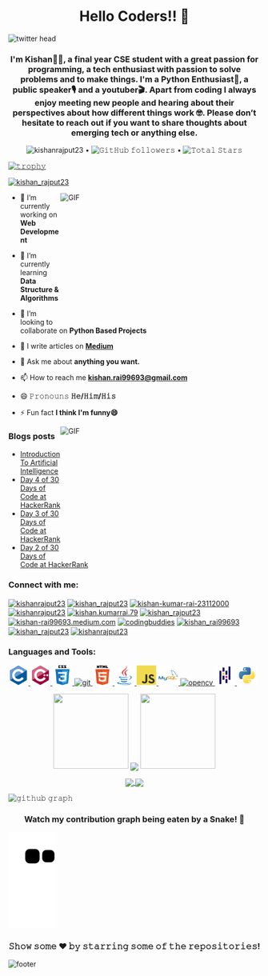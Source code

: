 <h1 align="center">Hello Coders!! 👋</h1>

![twitter head](https://user-images.githubusercontent.com/70385488/147853861-a67c8643-ff0f-451c-943f-db4e5589e4ee.png)

<h3 align="center">I'm Kishan🙋‍♂️, a final year CSE student with a great passion for programming, a tech enthusiast with passion to solve problems and to make things.
I'm a Python Enthusiast🐍, a public speaker🎙 and a youtuber🎬. Apart from coding I always enjoy meeting new people and hearing about their perspectives about how different things work 🤓. Please don’t hesitate to reach out if you want to share thoughts about emerging tech or anything else.</h3>


<p align="center">
  <img src="https://komarev.com/ghpvc/?username=kishanrajput23&label=Profile%20views&color=0e75b6&style=flat" alt="kishanrajput23" /> • 
  <img alt="𝙶𝚒𝚝𝙷𝚞𝚋 𝚏𝚘𝚕𝚕𝚘𝚠𝚎𝚛𝚜" src="https://img.shields.io/github/followers/kishanrajput23?label=Followers&style=social"> •   
  <img src="https://img.shields.io/github/stars/kishanrajput23?label=Stars" alt="𝚃𝚘𝚝𝚊𝚕 𝚂𝚝𝚊𝚛𝚜">
</p>
<!-- <p align="center">
  <code>
    <img src="https://img.shields.io/badge/dynamic/json?label=Gitwar%20Profile%20Score&style=for-the-badge&color=ee6f57&logo=github&logoColor=white&query=score&url=http%3A%2F%2Fgitwar-jayant.herokuapp.com%2Fapi%2Fkishanrajput23" alt="𝙶𝚒𝚝𝚑𝚞𝚋 𝙿𝚛𝚘𝚏𝚒𝚕𝚎 𝚂𝚌𝚘𝚛𝚎">
  </code>
</p> -->


[![𝚝𝚛𝚘𝚙𝚑𝚢](https://github-profile-trophy.vercel.app/?username=kishanrajput23&column=8&margin-w=15&margin-h=15&no-bg=true&no-frame=true&theme=juicyfresh)](https://github.com/kishanrajput23)

<p align="left"> <a href="https://twitter.com/kishan_rajput23" target="blank"><img src="https://img.shields.io/twitter/follow/kishan_rajput23?logo=twitter&style=for-the-badge" alt="kishan_rajput23" /></a> </p>

<a target="_blank">
  <img align="right" height="250" width="400" alt="GIF" src="https://camo.githubusercontent.com/cae12fddd9d6982901d82580bdf321d81fb299141098ca1c2d4891870827bf17/68747470733a2f2f6d69726f2e6d656469756d2e636f6d2f6d61782f313336302f302a37513379765349765f7430696f4a2d5a2e676966">
</a>

- 🔭 I’m currently working on **Web Development**

- 🌱 I’m currently learning **Data Structure & Algorithms**

- 👯 I’m looking to collaborate on **Python Based Projects**

- 📝 I write articles on **[Medium](https://kishan-rai99693.medium.com)**

- 💬 Ask me about **anything you want.**

- 📫 How to reach me **kishan.rai99693@gmail.com**

- 😄 𝙿𝚛𝚘𝚗𝚘𝚞𝚗𝚜 **𝙷𝚎/𝙷𝚒𝚖/𝙷𝚒𝚜**

- ⚡ Fun fact **I think I'm funny😄**

<a target="_blank">
  <img align="right" height="250" width="400" alt="GIF" src="https://i.pinimg.com/originals/d3/46/4a/d3464a4351fdf340ccb6bb37c281381a.gif">
</a>

### Blogs posts
<!-- BLOG-POST-LIST:START -->
- [Introduction To Artificial Intelligence](https://kishan-rai99693.medium.com/introduction-to-artificial-intelligence-ab5caa846752?source=rss-798a94539838------2)
- [Day 4 of 30 Days of Code at HackerRank](https://kishan-rai99693.medium.com/day-4-of-30-days-of-code-at-hackerrank-abaa125bbb14?source=rss-798a94539838------2)
- [Day 3 of 30 Days of Code at HackerRank](https://kishan-rai99693.medium.com/day-3-of-30-days-of-code-at-hackerrank-1464a59d106b?source=rss-798a94539838------2)
- [Day 2 of 30 Days of Code at HackerRank](https://kishan-rai99693.medium.com/day-2-of-30-days-of-code-at-hackerrank-e2fa2d2912f2?source=rss-798a94539838------2)
<!-- BLOG-POST-LIST:END -->

<h3 align="left">Connect with me:</h3>
<p align="left">
<a href="https://dev.to/kishanrajput23" target="blank"><img align="center" src="https://raw.githubusercontent.com/rahuldkjain/github-profile-readme-generator/master/src/images/icons/Social/devto.svg" alt="kishanrajput23" height="30" width="40" /></a>
<a href="https://twitter.com/kishan_rajput23" target="blank"><img align="center" src="https://raw.githubusercontent.com/rahuldkjain/github-profile-readme-generator/master/src/images/icons/Social/twitter.svg" alt="kishan_rajput23" height="30" width="40" /></a>
<a href="https://linkedin.com/in/kishan-kumar-rai-23112000" target="blank"><img align="center" src="https://raw.githubusercontent.com/rahuldkjain/github-profile-readme-generator/master/src/images/icons/Social/linked-in-alt.svg" alt="kishan-kumar-rai-23112000" height="30" width="40" /></a>
<a href="https://kaggle.com/kishanrajput23" target="blank"><img align="center" src="https://raw.githubusercontent.com/rahuldkjain/github-profile-readme-generator/master/src/images/icons/Social/kaggle.svg" alt="kishanrajput23" height="30" width="40" /></a>
<a href="https://fb.com/kishan.kumarrai.79" target="blank"><img align="center" src="https://raw.githubusercontent.com/rahuldkjain/github-profile-readme-generator/master/src/images/icons/Social/facebook.svg" alt="kishan.kumarrai.79" height="30" width="40" /></a>
<a href="https://instagram.com/kishan_rajput23" target="blank"><img align="center" src="https://raw.githubusercontent.com/rahuldkjain/github-profile-readme-generator/master/src/images/icons/Social/instagram.svg" alt="kishan_rajput23" height="30" width="40" /></a>
<a href="https://kishan-rai99693.medium.com" target="blank"><img align="center" src="https://raw.githubusercontent.com/rahuldkjain/github-profile-readme-generator/master/src/images/icons/Social/medium.svg" alt="kishan-rai99693.medium.com" height="30" width="40" /></a>
<a href="https://www.youtube.com/c/codingbuddies" target="blank"><img align="center" src="https://raw.githubusercontent.com/rahuldkjain/github-profile-readme-generator/master/src/images/icons/Social/youtube.svg" alt="codingbuddies" height="30" width="40" /></a>
<a href="https://www.hackerrank.com/kishan_rai99693" target="blank"><img align="center" src="https://raw.githubusercontent.com/rahuldkjain/github-profile-readme-generator/master/src/images/icons/Social/hackerrank.svg" alt="kishan_rai99693" height="30" width="40" /></a>
<a href="https://www.leetcode.com/kishan_rajput23" target="blank"><img align="center" src="https://raw.githubusercontent.com/rahuldkjain/github-profile-readme-generator/master/src/images/icons/Social/leet-code.svg" alt="kishan_rajput23" height="30" width="40" /></a>
<a href="https://auth.geeksforgeeks.org/user/kishanrajput23" target="blank"><img align="center" src="https://raw.githubusercontent.com/rahuldkjain/github-profile-readme-generator/master/src/images/icons/Social/geeks-for-geeks.svg" alt="kishanrajput23" height="30" width="40" /></a>
</p>

<h3 align="left">Languages and Tools:</h3>
<p align="left"> <a href="https://www.cprogramming.com/" target="_blank" rel="noreferrer"> <img src="https://raw.githubusercontent.com/devicons/devicon/master/icons/c/c-original.svg" alt="c" width="40" height="40"/> </a> <a href="https://www.w3schools.com/cpp/" target="_blank" rel="noreferrer"> <img src="https://raw.githubusercontent.com/devicons/devicon/master/icons/cplusplus/cplusplus-original.svg" alt="cplusplus" width="40" height="40"/> </a> <a href="https://www.w3schools.com/css/" target="_blank" rel="noreferrer"> <img src="https://raw.githubusercontent.com/devicons/devicon/master/icons/css3/css3-original-wordmark.svg" alt="css3" width="40" height="40"/> </a> <a href="https://git-scm.com/" target="_blank" rel="noreferrer"> <img src="https://www.vectorlogo.zone/logos/git-scm/git-scm-icon.svg" alt="git" width="40" height="40"/> </a> <a href="https://www.w3.org/html/" target="_blank" rel="noreferrer"> <img src="https://raw.githubusercontent.com/devicons/devicon/master/icons/html5/html5-original-wordmark.svg" alt="html5" width="40" height="40"/> </a> <a href="https://www.java.com" target="_blank" rel="noreferrer"> <img src="https://raw.githubusercontent.com/devicons/devicon/master/icons/java/java-original.svg" alt="java" width="40" height="40"/> </a> <a href="https://developer.mozilla.org/en-US/docs/Web/JavaScript" target="_blank" rel="noreferrer"> <img src="https://raw.githubusercontent.com/devicons/devicon/master/icons/javascript/javascript-original.svg" alt="javascript" width="40" height="40"/> </a> <a href="https://www.mysql.com/" target="_blank" rel="noreferrer"> <img src="https://raw.githubusercontent.com/devicons/devicon/master/icons/mysql/mysql-original-wordmark.svg" alt="mysql" width="40" height="40"/> </a> <a href="https://opencv.org/" target="_blank" rel="noreferrer"> <img src="https://www.vectorlogo.zone/logos/opencv/opencv-icon.svg" alt="opencv" width="40" height="40"/> </a> <a href="https://pandas.pydata.org/" target="_blank" rel="noreferrer"> <img src="https://raw.githubusercontent.com/devicons/devicon/2ae2a900d2f041da66e950e4d48052658d850630/icons/pandas/pandas-original.svg" alt="pandas" width="40" height="40"/> </a> <a href="https://www.python.org" target="_blank" rel="noreferrer"> <img src="https://raw.githubusercontent.com/devicons/devicon/master/icons/python/python-original.svg" alt="python" width="40" height="40"/> </a> </p>


<p align="center">
  <a>
    <img height="150" width="150" src="https://github.com/kishanrajput23/kishanrajput23/blob/main/images/left.png">
    <img align="center" src="https://github-readme-streak-stats.herokuapp.com/?user=kishanrajput23&theme=dark&hide_border=true"/>
    <img height="150" width="150" src="https://github.com/kishanrajput23/kishanrajput23/blob/main/images/right.png">
  </a>
</p>

<p align="center">
  <a href="https://github.com/kishanrajput23">
    <img align="center" src="https://github-readme-stats.vercel.app/api?username=kishanrajput23&show_icons=true&hide_border=true&title_color=94b4a4&amp&icon_color=FFFFFF&amp&text_color=FFFFFF&amp&bg_color=000000&count_private=true&include_all_commits=true"/>
  </a>
  <a href="https://github.com/kishanrajput23">
    <img align="center" height="195px" src="https://github-readme-stats.vercel.app/api/top-langs/?username=kishanrajput23&text_color=FFFFFF&bg_color=000000&title_color=94b4a4&langs_count=15&layout=compact&hide_border=true" />
  </a>
</p>

![𝚐𝚒𝚝𝚑𝚞𝚋 𝚐𝚛𝚊𝚙𝚑](https://activity-graph.herokuapp.com/graph?username=kishanrajput23&theme=react-dark&hide_border=true&area=true)

<div align="center">

### Watch my contribution graph being eaten by a Snake! 🐍
  
</div>

![snake gif](https://github.com/kishanrajput23/kishanrajput23/blob/output/github-contribution-grid-snake.svg)

<div align="center">
  
### 𝚂𝚑𝚘𝚠 𝚜𝚘𝚖𝚎 ❤️ 𝚋𝚢 𝚜𝚝𝚊𝚛𝚛𝚒𝚗𝚐 𝚜𝚘𝚖𝚎 𝚘𝚏 𝚝𝚑𝚎 𝚛𝚎𝚙𝚘𝚜𝚒𝚝𝚘𝚛𝚒𝚎𝚜!

</div>

![footer](https://github.com/kishanrajput23/kishanrajput23/blob/main/images/footer.png)
